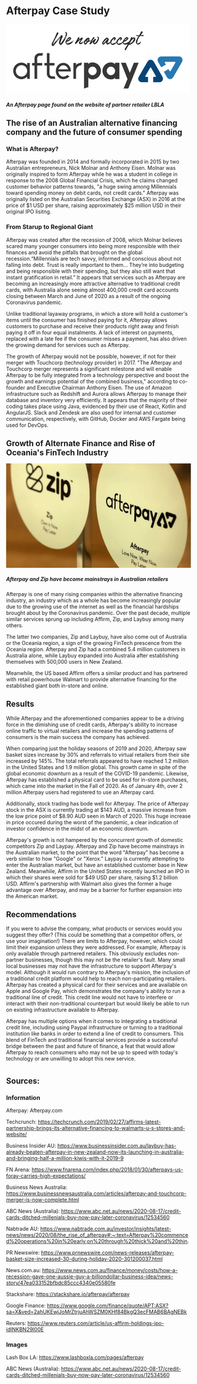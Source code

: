 # Afterpay Case Study
![Afterpay on LBLA](images/we-accept-afterpay-2.png)

##### An Afterpay page found on the website of partner retailer LBLA

## The rise of an Australian alternative financing company and the future of consumer spending

### What is Afterpay?

Afterpay was founded in 2014 and formally incorporated in 2015 by two Australian entrepreneurs, Nick Molnar and Anthony Eisen. Molnar was originally inspired to form Afterpay while he was a student in college in response to the 2008 Global Financial Crisis, which he claims changed customer behavior patterns towards, "a huge swing among Millennials toward spending money on debit cards, not credit cards." Afterpay was originally listed on the Australian Securities Exchange (ASX) in 2016 at the price of $1 USD per share, raising approximately $25 million USD in their original IPO lisitng. 

### From Starup to Regional Giant

Afterpay was created after the recession of 2008, which Molnar believes scared many younger consumers into being more responsible with their finances and avoid the pitfalls that brought on the global recession.“Millennials are tech savvy, informed and conscious about not falling into debt. Trust is really important to them... They’re into budgeting and being responsible with their spending, but they also still want that instant gratification in retail.” It appears that services such as Afterpay are becoming an increasingly more attractive alternative to traditional credit cards, with Australia alone seeing almost 400,000 credit card accounts closing between March and June of 2020 as a result of the ongoing Coronavirus pandemic. 

Unlike traditional layaway programs, in which a store will hold a customer's items until the consumer has finished paying for it, Afterpay allows customers to purchase and receive their products right away and finish paying it off in four equal instalments. A lack of interest on payments, replaced with a late fee if the consumer misses a payment, has also driven the growing demand for services such as Afterpay. 

The growth of Afterpay would not be possible, however, if not for their merger with Touchcorp (technology provider) in 2017. "The Afterpay and Touchcorp merger represents a significant milestone and will enable Afterpay to be fully integrated from a technology perspective and boost the growth and earnings potential of the combined business," according to co-founder and Executive Chairman Anthony Eisen. The use of Amazon infrastructure such as Redshift and Aurora allows Afterpay to manage their database and inventory very efficiently. It appears that the majority of their coding takes place using Java, evidenced by their use of React, Kotlin and AngularJS. Slack and Zendesk are also used for internal and customer communication, respectively, with GitHub, Docker and AWS Fargate being used for DevOps. 


## Growth of Alternate Finance and Rise of Oceania's FinTech Industry

![](images/zip-afterpay-local.jpg)
##### Afterpay and Zip have become mainstrays in Australian retailers

Afterpay is one of many rising companies within the alternative financing industry, an industry which as a whole has become increasingly popular due to the growing use of the internet as well as the financial hardships brought about by the Coronavirus pandemic. Over the past decade, multiple similar services sprung up including Affirm, Zip, and Laybuy among many others. 

The latter two companies, Zip and Laybuy, have also come out of Australia or the Oceania region, a sign of the growing FinTech prescence from the Oceania region. Afterpay and Zip had a combined 5.4 million customers in Australia alone, while Laybuy expanded into Australia after establishing themselves with 500,000 users in New Zealand. 

Meanwhile, the US based Affirm offers a similar product and has partnered with retail powerhouse Walmart to provide alternative financing for the established giant both in-store and online. 

## Results

While Afterpay and the aforementioned companies appear to be a driving force in the dimishing use of credit cards, Afterpay's ability to increase online traffic to virtual retailers and increase the spending patterns of consumers is the main success the company has achieved. 

When comparing just the holiday seasons of 2019 and 2020, Afterpay saw basket sizes increase by 30% and referrals to virtual retailers from their site increased by 145%. The total referrals appeared to have reached 1.2 million in the United States and 1.9 million global. This growth came in spite of the global economic downturn as a result of the COVID-19 pandemic. Likewise, Afterpay has established a physical card to be used for in-store purchases, which came into the market in the Fall of 2020. As of January 4th, over 2 million Afterpay users had registered to use an Afterpay card.

Additionally, stock trading has bode well for Afterpay. The price of Afterpay stock in the ASX is currently trading at $143 AUD, a massive increase from the low price point of $8.90 AUD seen in March of 2020. This huge increase in price occured during the worst of the pandemic, a clear indication of investor confidence in the midst of an economic downturn. 

Afterpay's growth is not hampered by the concurrent growth of domestic competitors Zip and Laypay. Afterpay and Zip have become mainstrays in the Australian market, to the point that the word "Afterpay" has become a verb similar to how "Google" or "Xerox." Laypay is currently attempting to enter the Australian market, but have an established customer base in New Zealand. Meanwhile, Affirm in the United States recently launched an IPO in which their shares were sold for $49 USD per share, raising $1.2 billion USD. Affirm's partnership with Walmart also gives the former a huge advantage over Afterpay, and may be a barrier for further expansion into the American market.  

## Recommendations

If you were to advise the company, what products or services would you suggest they offer? (This could be something that a competitor offers, or use your imagination!) There are limits to Afterpay, however, which could limit their expansion unless they were addressed. For example, Afterpay is only available through partnered retailers. This obviously excludes non-partner businesses, though this may not be the retailer's fault. Many small local businesses may not have the infrastructure to support Afterpay's model. Although it would run contrary to Afterpay's mission, the inclusion of a traditional credit platform would help to reach non-participating retailers. Afterpay has created a physical card for their services and are available on Apple and Google Pay, which demonstrates the company's ability to run a traditional line of credit. This credit line would not have to interfere or interact with their non-traditional counterpart but would likely be able to run on existing infrastructure available to Afterpay. 

Afterpay has multiple options when it comes to integrating a traditional credit line, including using Paypal infrastructure or turning to a traditional institution like banks in order to extend a line of credit to consumers. This blend of FinTech and traditional financial services provide a successful bridge between the past and future of finance, a feat that would allow Afterpay to reach consumers who may not be up to speed with today's technology or are unwilling to adopt this new service.

#
## Sources:
### Information

Afterpay: Afterpay.com

Techcrunch: https://techcrunch.com/2019/02/27/affirms-latest-partnership-brings-its-alternative-financing-to-walmarts-u-s-stores-and-website/

Business Insider AU: https://www.businessinsider.com.au/laybuy-has-already-beaten-afterpay-in-new-zealand-now-its-launching-in-australia-and-bringing-half-a-million-kiwis-with-it-2019-9

FN Arena: https://www.fnarena.com/index.php/2018/01/30/afterpays-us-foray-carries-high-expectations/

Business News Australia: https://www.businessnewsaustralia.com/articles/afterpay-and-touchcorp-merger-is-now-complete.html

ABC News (Australia): https://www.abc.net.au/news/2020-08-17/credit-cards-ditched-millenials-buy-now-pay-later-coronavirus/12534560

Nabtrade AU: https://www.nabtrade.com.au/investor/insights/latest-news/news/2020/08/the_rise_of_afterpay#:~:text=Afterpay%20commenced%20operations%20in%20early,on%20through%20thick%20and%20thin.

PR Newswire: https://www.prnewswire.com/news-releases/afterpay-basket-size-increased-30-during-holiday-2020-301200037.html

News.com.au: https://www.news.com.au/finance/money/costs/how-a-recession-gave-one-aussie-guy-a-billiondollar-business-idea/news-story/47ea033152bfbdc85ccc4340e05580fe

Stackshare: https://stackshare.io/afterpay/afterpay

Google Finance: https://www.google.com/finance/quote/APT:ASX?sa=X&ved=2ahUKEwjJoMrZtrjuAhWSZM0KHf84BkgQ3ecFMAB6BAgNEBk

Reuters: https://www.reuters.com/article/us-affirm-holdings-ipo-idINKBN29I00E

### Images

Lash Box LA: https://www.lashboxla.com/pages/afterpay

ABC News (Australia): https://www.abc.net.au/news/2020-08-17/credit-cards-ditched-millenials-buy-now-pay-later-coronavirus/12534560